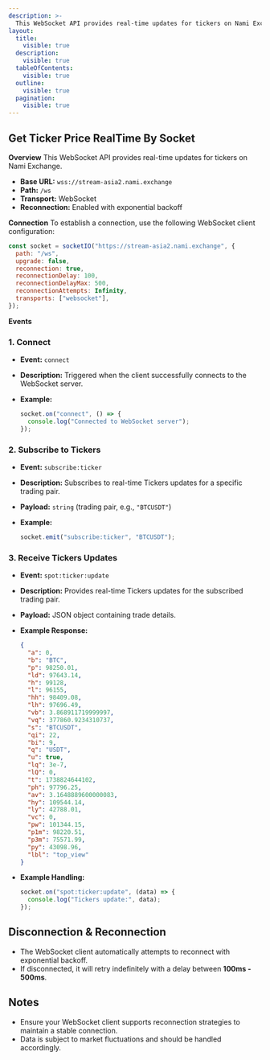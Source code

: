 ```yaml
---
description: >-
  This WebSocket API provides real-time updates for tickers on Nami Exchange.
layout:
  title:
    visible: true
  description:
    visible: true
  tableOfContents:
    visible: true
  outline:
    visible: true
  pagination:
    visible: true
---
```


## Get Ticker Price RealTime By Socket

**Overview**
This WebSocket API provides real-time updates for tickers on Nami Exchange.

- **Base URL:** `wss://stream-asia2.nami.exchange`
- **Path:** `/ws`
- **Transport:** WebSocket
- **Reconnection:** Enabled with exponential backoff

**Connection**
To establish a connection, use the following WebSocket client configuration:

```javascript
const socket = socketIO("https://stream-asia2.nami.exchange", {
  path: "/ws",
  upgrade: false,
  reconnection: true,
  reconnectionDelay: 100,
  reconnectionDelayMax: 500,
  reconnectionAttempts: Infinity,
  transports: ["websocket"],
});
```

**Events**

### 1. Connect

- **Event:** `connect`
- **Description:** Triggered when the client successfully connects to the WebSocket server.
- **Example:**

  ```javascript
  socket.on("connect", () => {
    console.log("Connected to WebSocket server");
  });
  ```

### 2. Subscribe to Tickers

- **Event:** `subscribe:ticker`
- **Description:** Subscribes to real-time Tickers updates for a specific trading pair.
- **Payload:** `string` (trading pair, e.g., `"BTCUSDT"`)
- **Example:**

  ```javascript
  socket.emit("subscribe:ticker", "BTCUSDT");
  ```

### 3. Receive Tickers Updates

- **Event:** `spot:ticker:update`
- **Description:** Provides real-time Tickers updates for the subscribed trading pair.
- **Payload:** JSON object containing trade details.
- **Example Response:**

  ```json
  {
    "a": 0,
    "b": "BTC",
    "p": 98250.01,
    "ld": 97643.14,
    "h": 99128,
    "l": 96155,
    "hh": 98409.08,
    "lh": 97696.49,
    "vb": 3.868911719999997,
    "vq": 377860.9234310737,
    "s": "BTCUSDT",
    "qi": 22,
    "bi": 9,
    "q": "USDT",
    "u": true,
    "lq": 3e-7,
    "lQ": 0,
    "t": 1738824644102,
    "ph": 97796.25,
    "av": 3.1648889600000083,
    "hy": 109544.14,
    "ly": 42788.01,
    "vc": 0,
    "pw": 101344.15,
    "p1m": 98220.51,
    "p3m": 75571.99,
    "py": 43098.96,
    "lbl": "top_view"
  }
  ```
- **Example Handling:**

  ```javascript
  socket.on("spot:ticker:update", (data) => {
    console.log("Tickers update:", data);
  });
  ```

## Disconnection & Reconnection

- The WebSocket client automatically attempts to reconnect with exponential backoff.
- If disconnected, it will retry indefinitely with a delay between **100ms - 500ms**.

## Notes

- Ensure your WebSocket client supports reconnection strategies to maintain a stable connection.
- Data is subject to market fluctuations and should be handled accordingly.
